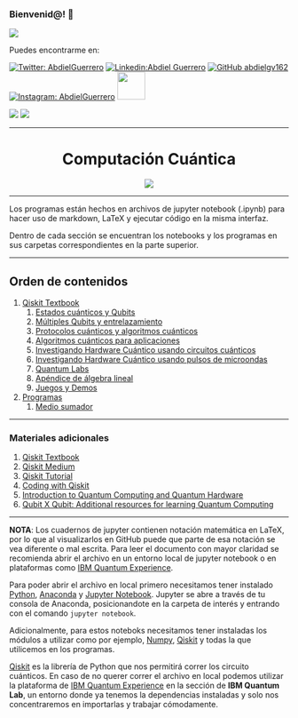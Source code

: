 ### Bienvenid@!  :purple_heart:

<img src="https://cdn.betterttv.net/emote/5f7c09abccde1f4a870c416c/3x">

Puedes encontrarme en: 



[![Twitter: AbdielGuerrero](https://img.shields.io/twitter/follow/AbdielGuerrer20?style=social)](https://twitter.com/AbdielGuerrer20) [![Linkedin:Abdiel Guerrero](https://img.shields.io/badge/-AbdielGuerrero-purple?style=flat-square&logo=Linkedin&logoColor=white&link=https://www.linkedin.com/in/abdiel-guerrero-360a39195/)](https://www.linkedin.com/in/abdiel-guerrero-360a39195/) [![GitHub abdielgv162](https://img.shields.io/github/followers/abdielgv162?label=follow&style=social)](https://github.com/abdielgv162) [![Instagram: AbdielGuerrero](https://img.shields.io/badge/-abdielgv162-purple?style=flat-square&logo=Instagram&logoColor=white&link=https://www.instagram.com/abdielgv162/)](https://www.instagram.com/abdielgv162/)  <a href="https://platzi.com/p/abdiel-guerrero/"><img width="50" src="https://upload.wikimedia.org/wikipedia/commons/3/32/Platzi.jpg" />
</a>

[![](https://img.shields.io/badge/Quantum_Challenge_2020-Foundational_Badge-informational??style=plastic&logo=IBM&logoColor=white&color=black)](https://www.youracclaim.com/badges/3a4b7917-8765-4c5f-840e-178e30e8c1ea/public_url) [![](https://img.shields.io/badge/Qubit_x_Qubit-Intro_to_Quantum_Computing-informational??style=plastic&logo=IBM&logoColor=white&color=black)](https://i.imgur.com/QvXj3yW.png)

---

<div align="Center"><h1> Computación Cuántica </h1></div>
<div align="center">
    <img src="https://miro.medium.com/max/2320/1*uWi50ye7CMZWZAGLytZ7xQ.gif">
</div>

---

Los programas están hechos en archivos de jupyter notebook (.ipynb) para hacer uso de markdown, LaTeX y ejecutar código en la misma interfaz.

Dentro de cada sección se encuentran los notebooks y los programas en sus carpetas correspondientes en la parte superior.

---



## Orden de contenidos

1.  [Qiskit Textbook](#)
    1. [Estados cuánticos y Qubits](#)
    2. [Múltiples Qubits y entrelazamiento](#)
    3. [Protocolos cuánticos y algoritmos cuánticos](#)
    4. [Algoritmos cuánticos para aplicaciones](#)
    5. [Investigando Hardware Cuántico usando circuitos cuánticos](#)
    6. [Investigando Hardware Cuántico usando pulsos de microondas](#)
    7. [Quantum Labs](#)
    8. [Apéndice de álgebra lineal](#)
    9. [Juegos y Demos](#)
2. [Programas](#)
   1. [Medio sumador](#)


---

### Materiales adicionales

1. [Qiskit Textbook](https://qiskit.org/textbook/preface.html)
2. [Qiskit Medium](https://medium.com/@qiskit)
3. [Qiskit Tutorial](https://qiskit.org/documentation/tutorials/circuits/1_getting_started_with_qiskit.html)
4. [Coding with Qiskit](https://www.youtube.com/playlist?list=PLOFEBzvs-Vvp2xg9-POLJhQwtVktlYGbY)
5. [Introduction to Quantum Computing and Quantum Hardware](https://qiskit.org/learn/intro-qc-qh)
6. [Qubit X Qubit: Additional resources for learning Quantum Computing ](https://docs.google.com/document/d/1la4loyedXYLbfaxOXVUlmrWAoLZTO7j0tALGM2QFzmo/edit?fbclid=IwAR0l0fz3PaoEmFpXsYkpkyYztNWFpK-xd32l3lfijhzKf6gW3SdYbEBA_io)

---

**NOTA**: Los cuadernos de jupyter contienen notación matemática en LaTeX, por lo que al visualizarlos en GitHub puede que parte de esa notación se vea diferente o mal escrita. Para leer el documento con mayor claridad se recomienda abrir el archivo en un entorno local de jupyter notebook o en plataformas como [IBM Quantum Experience](https://quantum-computing.ibm.com/). 

Para poder abrir el archivo en local primero necesitamos tener instalado [Python](https://www.python.org/downloads/), [Anaconda](https://www.anaconda.com/) y [Jupyter Notebook](https://jupyter.org/). Jupyter se abre a través de tu consola de Anaconda, posicionandote en la carpeta de interés y entrando con el comando `jupyter notebook`.

Adicionalmente, para estos noteboks necesitamos tener instaladas los módulos a utilizar como por ejemplo, [Numpy](https://numpy.org/), [Qiskit](https://qiskit.org/) y todas la que utilicemos en los programas.

[Qiskit](https://qiskit.org/) es la librería de Python que nos permitirá correr los circuito cuánticos. En caso de no querer correr el archivo en local podemos utilizar la plataforma de [IBM Quantum Experience](https://quantum-computing.ibm.com/) en la sección de **IBM Quantum Lab**, un entorno donde ya tenemos la dependencias instaladas y solo nos concentraremos en importarlas y trabajar cómodamente.
